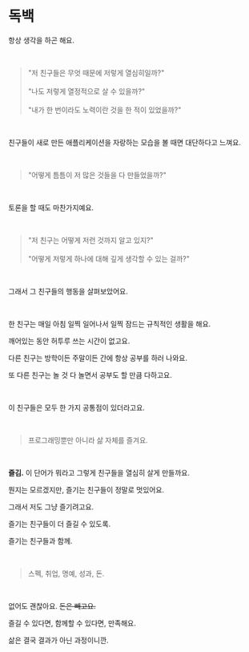# 독백
  
항상 생각을 하곤 해요.

<br />

> "저 친구들은 무엇 때문에 저렇게 열심히일까?"<br /><br />
> "나도 저렇게 열정적으로 살 수 있을까?"<br /><br />
> "내가 한 번이라도 노력이란 것을 한 적이 있었을까?"

<br />

친구들이 새로 만든 애플리케이션을 자랑하는 모습을 볼 때면 대단하다고 느껴요.

<br />

> "어떻게 틈틈이 저 많은 것들을 다 만들었을까?"

<br />

토론을 할 때도 마찬가지예요.

<br />

> "저 친구는 어떻게 저런 것까지 알고 있지?"<br /><br />
> "어떻게 저렇게 하나에 대해 깊게 생각할 수 있는 걸까?"  

<br />

그래서 그 친구들의 행동을 살펴보았어요.

<br />

한 친구는 매일 아침 일찍 일어나서 일찍 잠드는 규칙적인 생활을 해요.

깨어있는 동안 허투루 쓰는 시간이 없고요.

다른 친구는 방학이든 주말이든 간에 항상 공부를 하러 나와요.

또 다른 친구는 놀 것 다 놀면서 공부도 할 만큼 다하고요.

<br />

이 친구들은 모두 한 가지 공통점이 있더라고요.

<br />

> 프로그래밍뿐만 아니라 삶 자체를 즐겨요.

<br />

**즐김.** 이 단어가 뭐라고 그렇게 친구들을 열심히 살게 만들까요.

뭔지는 모르겠지만, 즐기는 친구들이 정말로 멋있어요.

그래서 저도 그냥 즐기려고요.

즐기는 친구들이 더 즐길 수 있도록.

즐기는 친구들과 함께.

<br />

> 스펙, 취업, 명예, 성과, 돈.

<br />

없어도 괜찮아요. ~~돈은 빼고요.~~

즐길 수 있다면, 함께할 수 있다면, 만족해요.

삶은 결국 결과가 아닌 과정이니깐.
